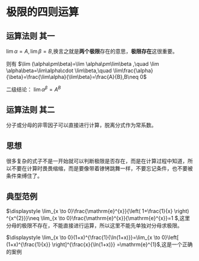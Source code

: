 # 极限的四则运算
## 运算法则 其一
$\lim \alpha=A,\lim \beta=B$,换言之就是**两个极限**存在的意思，**极限存在**这很重要。

则有 $\lim (\alpha\pm\beta)=\lim \alpha\pm\lim\beta ,\quad \lim \alpha\beta=\lim\alpha\cdot \lim\beta,\quad \lim\frac{\alpha}{\beta}=\frac{\lim\alpha}{\lim\beta}=\frac{A}{B},B\neq 0$

二级结论： $\lim\alpha^{\beta}=A^{B}$
## 运算法则 其二
分子或分母的非零因子可以直接进行计算，脱离分式作为常系数。

## 思想
很多复杂的式子不是一开始就可以判断极限是否存在，而是在计算过程中知道，所以不要在计算时畏畏缩缩，而是要像带着镣铐跳舞一样，不要忘记条件，也不要被条件束缚住了。

## 典型范例
$\displaystyle \lim_{x \to 0}\frac{\mathrm{e}^{x}}{\left( 1+\frac{1}{x} \right) ^{x^{2}}}\neq \lim_{x \to 0}\frac{\mathrm{e}^{x}}{\mathrm{e}^{x}}=1 $,这里分母的极限不存在，不能直接进行运算，所以这里不能先单独对分母求极限。

$\displaystyle \lim_{x \to 0}(1+x)^{\frac{1}{\ln(1+x)}}=\lim_{x \to 0}\left[ (1+x)^{\frac{1}{x}} \right]^{\frac{x}{\ln(1+x)}} =\mathrm{e}^{1}$,这是一个正确的案例



